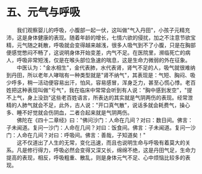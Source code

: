 # 五、元气与呼吸
  
　　我们观察婴儿的呼吸，小腹部一起一伏，这叫做"气入丹田"，小孩子元精充沛，这是身体健康的表现。随着年龄的增长，七情六欲的侵扰，加之不注意节欲宝精，元气随之耗散，呼吸就会变得越来越浅，很多人吸气到不了小腹，只是在胸部便感觉憋闷不畅了，这说明身体开始变差，内气不足。在医院里，濒临死亡的病人，呼吸非常短浅，仅是在喉头部位急速的喘息，这是生命力微弱的外在征象。  
　　中医认为："金水相生"，金代表肺，水代表肾，肾气不足的人，吸气就很难纳到丹田，所以老年人哮喘有一种类型就是"肾不纳气"，其表现是：气短、胸闷、吸少呼多，稍一活动便容易出汗，怕风，容易感冒，浑身乏力，甚至心慌心悸。老百姓把这种表现叫做"亏气"，我在临床中常常会听到有人说："胸中感到发空"，"提不上气，身上没劲"这些老百姓语言，所表达的其实就是气阴两伤的表现。经常泄精的人肺气就会不足，此外，古人说："开口真气散"，说话多就会耗费气，操心多、睡不好觉就会伤阴血，二者合起来就是气阴两伤。  
　　佛陀在《四十二章经》曰："佛问沙门：人命在几间？对曰：数日间。佛言：子未闻道。复问一沙门：人命在几间？对曰：饭食间。佛言：子未闻道。复问一沙门：人命在几间？对曰：呼吸间。佛言：善哉，子知道矣！"  
　　这不仅道出了人生的无常，变化迅速，而且也说明生命与呼吸有着莫大的关系。凡是修行得力，呼吸必然会变得又深又长，绵绵不绝，这是丹田气足，生命力提高的表现，相反，呼吸粗重、散乱，则是身体元气不足、心中烦恼比较多的表现。  